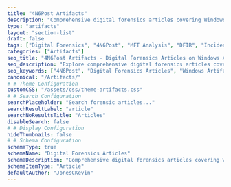 ```yaml
---
title: "4N6Post Artifacts"
description: "Comprehensive digital forensics articles covering Windows forensics, registry analysis, MFT analysis, artifact examination, and DFIR techniques."
type: "artifacts"
layout: "section-list"
draft: false
tags: ["Digital Forensics", "4N6Post", "MFT Analysis", "DFIR", "Incident Response", "Memory Forensics", "Log Analysis", "Malware Analysis", "Tools", "Cybersecurity"]
categories: ["Artifacts"]
seo_title: "4N6Post Artifacts - Digital Forensics Articles on Windows Artifacts and DFIR Techniques"
seo_description: "Explore comprehensive digital forensics articles covering Windows artifacts, registry analysis, MFT analysis, and DFIR techniques."
seo_keywords: ["4N6Post", "Digital Forensics Articles", "Windows Artifacts", "Registry Analysis", "MFT Analysis", "DFIR Techniques", "Forensic Techniques", "Incident Response", "File System Forensics", "Memory Forensics", "Log Analysis", "Timeline Analysis", "Malware Analysis", "Data Recovery", "Forensic Tools", "Cybersecurity"]
canonical: "/Artifacts/"
# # Theme Configuration
customCSS: "/assets/css/theme-artifacts.css"
# # Search Configuration
searchPlaceholder: "Search forensic articles..."
searchResultLabel: "article"
searchNoResultsTitle: "Articles"
disableSearch: false
# # Display Configuration
hideThumbnails: false
# # Schema Configuration
schemaType: true
schemaName: "Digital Forensics Articles"
schemaDescription: "Comprehensive digital forensics articles covering Windows artifacts, registry analysis, MFT analysis, and DFIR techniques"
schemaItemType: "Article"
defaultAuthor: "JonesCKevin"
---
```

